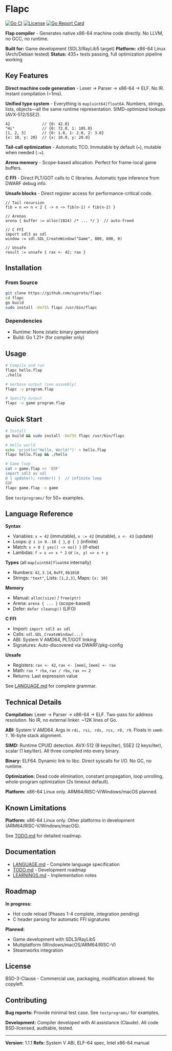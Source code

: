 # Flapc

[![Go CI](https://github.com/xyproto/flapc/actions/workflows/ci.yml/badge.svg)](https://github.com/xyproto/flapc/actions/workflows/ci.yml) [![License](https://img.shields.io/badge/License-BSD_3--Clause-blue.svg)](https://opensource.org/licenses/BSD-3-Clause) [![Go Report Card](https://goreportcard.com/badge/github.com/xyproto/flapc)](https://goreportcard.com/report/github.com/xyproto/flapc)

**Flap compiler** - Generates native x86-64 machine code directly. No LLVM, no GCC, no runtime.

**Built for:** Game development (SDL3/RayLib5 target)
**Platform:** x86-64 Linux (Arch/Debian tested)
**Status:** 435+ tests passing, full optimization pipeline working

## Key Features

**Direct machine code generation** - Lexer → Parser → x86-64 → ELF. No IR. Instant compilation (~1ms).

**Unified type system** - Everything is `map[uint64]float64`. Numbers, strings, lists, objects—all the same runtime representation. SIMD-optimized lookups (AVX-512/SSE2).

```flap
42              // {0: 42.0}
"Hi"            // {0: 72.0, 1: 105.0}
[1, 2, 3]       // {0: 1.0, 1: 2.0, 2: 3.0}
{x: 10, y: 20}  // {x: 10.0, y: 20.0}
```

**Tail-call optimization** - Automatic TCO. Immutable by default (`=`), mutable when needed (`:=`).

**Arena memory** - Scope-based allocation. Perfect for frame-local game buffers.

**C FFI** - Direct PLT/GOT calls to C libraries. Automatic type inference from DWARF debug info.

**Unsafe blocks** - Direct register access for performance-critical code.

```flap
// Tail recursion
fib = n => n < 2 { -> n ~> fib(n-1) + fib(n-2) }

// Arenas
arena { buffer := alloc(1024) /* ... */ }  // auto-freed

// C FFI
import sdl3 as sdl
window := sdl.SDL_CreateWindow("Game", 800, 600, 0)

// Unsafe
result := unsafe { rax <- 42; rax }
```

## Installation

### From Source
```bash
git clone https://github.com/xyproto/flapc
cd flapc
go build
sudo install -Dm755 flapc /usr/bin/flapc
```

### Dependencies
- Runtime: None (static binary generation)
- Build: Go 1.21+ (for compiler only)

## Usage

```bash
# Compile and run
flapc hello.flap
./hello

# Verbose output (see assembly)
flapc -v program.flap

# Specify output
flapc -o game program.flap
```

## Quick Start

```bash
# Install
go build && sudo install -Dm755 flapc /usr/bin/flapc

# Hello world
echo 'println("Hello, World!")' > hello.flap
flapc hello.flap && ./hello

# Game loop
cat > game.flap << 'EOF'
import sdl3 as sdl
@ { update(); render() }  // infinite loop
EOF
flapc game.flap -o game
```

See `testprograms/` for 50+ examples.

## Language Reference

**Syntax**
- Variables: `x = 42` (immutable), `x := 42` (mutable), `x <- 43` (update)
- Loops: `@ i in 0..10 { }`, `@ { }` (infinite)
- Match: `x > 0 { yes() ~> no() }` (if-else)
- Lambdas: `f = x => x * 2` or `(x, y) => x + y`

**Types** (all `map[uint64]float64` internally)
- Numbers: `42`, `3.14`, `0xFF`, `0b1010`
- Strings: `"text"`, Lists: `[1,2,3]`, Maps: `{x: 10}`

**Memory**
- Manual: `alloc(size)` / `free(ptr)`
- Arena: `arena { ... }` (scope-based)
- Defer: `defer cleanup()` (LIFO)

**C FFI**
- Import: `import sdl3 as sdl`
- Calls: `sdl.SDL_CreateWindow(...)`
- ABI: System V AMD64, PLT/GOT linking
- Signatures: Auto-discovered via DWARF/pkg-config

**Unsafe**
- Registers: `rax <- 42`, `rax <- [mem]`, `[mem] <- rax`
- Math: `rax * rbx`, `rax / rbx`, `rax << 2`
- Returns: Last expression value

See [LANGUAGE.md](LANGUAGE.md) for complete grammar.

## Technical Details

**Compilation:** Lexer → Parser → x86-64 → ELF. Two-pass for address resolution. No IR, no external linker. ~12K lines of Go.

**ABI:** System V AMD64. Args in `rdi, rsi, rdx, rcx, r8, r9`. Floats in `xmm0-7`. 16-byte stack alignment.

**SIMD:** Runtime CPUID detection. AVX-512 (8 keys/iter), SSE2 (2 keys/iter), scalar (1 key/iter). All three compiled into every binary.

**Binary:** ELF64. Dynamic link to libc. Direct syscalls for I/O. No GC, no runtime.

**Optimization:** Dead code elimination, constant propagation, loop unrolling, whole-program optimization (2s timeout default).

**Platform:** x86-64 Linux only. ARM64/RISC-V/Windows/macOS planned.

## Known Limitations

**Platform:** x86-64 Linux only. Other platforms in development (ARM64/RISC-V/Windows/macOS).

See [TODO.md](TODO.md) for detailed roadmap.

## Documentation

- [LANGUAGE.md](LANGUAGE.md) - Complete language specification
- [TODO.md](TODO.md) - Development roadmap
- [LEARNINGS.md](LEARNINGS.md) - Implementation notes

## Roadmap

**In progress:**
- Hot code reload (Phases 1-4 complete, integration pending)
- C header parsing for automatic FFI signatures

**Planned:**
- Game development with SDL3/RayLib5
- Multiplatform (Windows/macOS/ARM64/RISC-V)
- Steamworks integration

## License

BSD-3-Clause - Commercial use, packaging, modification allowed. No copyleft.

## Contributing

**Bug reports:** Provide minimal test case. See `testprograms/` for examples.

**Development:** Compiler developed with AI assistance (Claude). All code BSD-licensed, auditable, tested.

---

**Version:** 1.1.1
**Refs:** System V ABI, ELF-64 spec, Intel x86-64 manual
